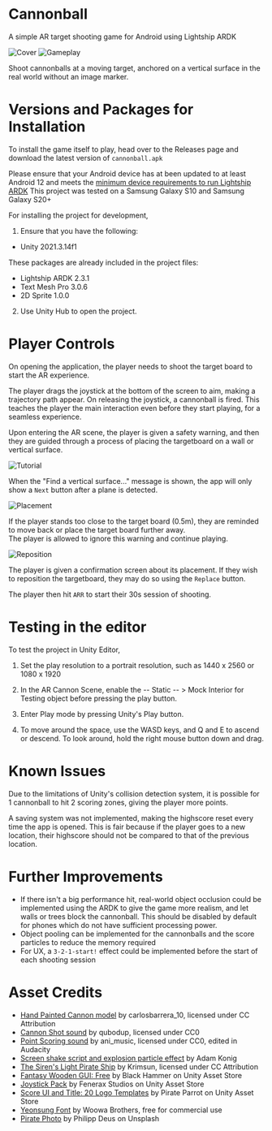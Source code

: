 # Cannonball

A simple AR target shooting game for Android using Lightship ARDK

![Cover](./Docs/cover.png)
![Gameplay](./Docs/gameplay.png)

Shoot cannonballs at a moving target, anchored on a vertical surface in the real world without an image marker.

# Versions and Packages for Installation

To install the game itself to play, head over to the Releases page and download the latest version of `cannonball.apk`

Please ensure that your Android device has at been updated to at least Android 12 and meets the [minimum device requirements to run Lightship ARDK](https://lightship.dev/docs/ardk/ardk_fundamentals/system_reqs.html#runtime-requirements)
This project was tested on a Samsung Galaxy S10 and Samsung Galaxy S20+

For installing the project for development,

1. Ensure that you have the following:

- Unity 2021.3.14f1

These packages are already included in the project files:

- Lightship ARDK 2.3.1
- Text Mesh Pro 3.0.6
- 2D Sprite 1.0.0

2. Use Unity Hub to open the project.

# Player Controls

On opening the application, the player needs to shoot the target board to start the AR experience.

The player drags the joystick at the bottom of the screen to aim, making a trajectory path appear.
On releasing the joystick, a cannonball is fired. This teaches the player the main interaction even before they start playing, for a seamless experience.

Upon entering the AR scene, the player is given a safety warning, and then they are guided through
a process of placing the targetboard on a wall or vertical surface.

![Tutorial](./Docs/tutorial.jpg)

When the "Find a vertical surface..." message is shown, the app will
only show a `Next` button after a plane is detected.

![Placement](./Docs/placement.png)

If the player stands too close to the target board (0.5m), they are reminded
to move back or place the target board further away.  
The player is allowed to ignore this warning and continue playing.

![Reposition](./Docs/reposition.png)

The player is given a confirmation screen about its placement. If they wish to reposition the targetboard, they may do so using the `Replace` button.

The player then hit `ARR` to start their 30s session of shooting.

# Testing in the editor

To test the project in Unity Editor,

1. Set the play resolution to a portrait resolution, such as 1440 x 2560 or 1080 x 1920

2. In the AR Cannon Scene, enable the -- Static -- > Mock Interior for Testing object before pressing the play button.

3. Enter Play mode by pressing Unity's Play button.

4. To move around the space, use the WASD keys, and Q and E to ascend or descend. To look around, hold the right mouse button down and drag.

# Known Issues

Due to the limitations of Unity's collision detection system, it is possible for 1 cannonball to hit 2 scoring zones, giving the player more points.

A saving system was not implemented, making the highscore reset every time the app is opened. This is fair because if the player goes to a new location, their highscore should not be compared to that of the previous location.

# Further Improvements

- If there isn't a big performance hit, real-world object occlusion could be implemented using the ARDK to give the game more realism, and let walls or trees block the cannonball. This should be disabled by default for phones which do not have sufficient processing power.
- Object pooling can be implemented for the cannonballs and the score particles to reduce the memory required
- For UX, a `3-2-1-start!` effect could be implemented before the start of each shooting session

# Asset Credits

- [Hand Painted Cannon model](https://skfb.ly/oopWA) by carlosbarrera\_10, licensed under CC Attribution
- [Cannon Shot sound](https://freesound.org/people/qubodup/sounds/187767/) by qubodup, licensed under CC0
- [Point Scoring sound](https://freesound.org/people/ani_music/sounds/198390/) by ani\_music, licensed under CC0, edited in Audacity
- [Screen shake script and explosion particle effect](https://www.youtube.com/watch?v=RnEO3MRPr5Y) by Adam Konig
- [The Siren's Light Pirate Ship](https://skfb.ly/RqTz) by Krimsun, licensed under CC Attribution
- [Fantasy Wooden GUI: Free](https://assetstore.unity.com/packages/2d/gui/fantasy-wooden-gui-free-103811) by Black Hammer on Unity Asset Store
- [Joystick Pack](https://assetstore.unity.com/packages/tools/input-management/joystick-pack-107631) by Fenerax Studios on Unity Asset Store
- [Score UI and Title: 20 Logo Templates](https://assetstore.unity.com/packages/2d/gui/icons/20-logo-templates-with-customizable-psd-vector-sources-174999) by Pirate Parrot on Unity Asset Store
- [Yeonsung Font](http://font.woowahan.com/yeonsung/) by Woowa Brothers, free for commercial use
- [Pirate Photo](https://unsplash.com/?utm_source=unsplash&utm_medium=referral&utm_content=creditCopyText) by Philipp Deus on Unsplash
  